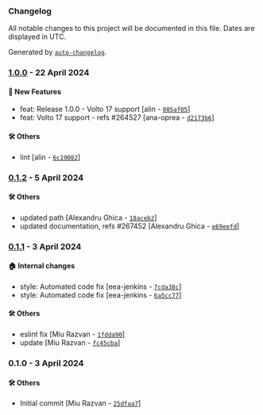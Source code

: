 ### Changelog

All notable changes to this project will be documented in this file. Dates are displayed in UTC.

Generated by [`auto-changelog`](https://github.com/CookPete/auto-changelog).

### [1.0.0](https://github.com/eea/volto-block-data-table/compare/0.1.2...1.0.0) - 22 April 2024

#### :rocket: New Features

- feat: Release 1.0.0 - Volto 17 support [alin - [`005af05`](https://github.com/eea/volto-block-data-table/commit/005af05fc6f15d90a250aa1bf20c6bdb3c88b6c0)]
- feat: Volto 17 support - refs #264527 [ana-oprea - [`d2173b6`](https://github.com/eea/volto-block-data-table/commit/d2173b627a3e208e97e8932a5c45ee1edff39679)]

#### :hammer_and_wrench: Others

- lint [alin - [`6c19082`](https://github.com/eea/volto-block-data-table/commit/6c19082ec428a5f0da96f30fe018e1afd9b90be2)]
### [0.1.2](https://github.com/eea/volto-block-data-table/compare/0.1.1...0.1.2) - 5 April 2024

#### :hammer_and_wrench: Others

- updated path [Alexandru Ghica - [`18aceb2`](https://github.com/eea/volto-block-data-table/commit/18aceb25ac2c76dc13ffdcf25d44a38eb2736e9b)]
- updated documentation, refs #267452 [Alexandru Ghica - [`e69eefd`](https://github.com/eea/volto-block-data-table/commit/e69eefd1108329bb365b00eceb0560a9ee60f9a0)]
### [0.1.1](https://github.com/eea/volto-block-data-table/compare/0.1.0...0.1.1) - 3 April 2024

#### :house: Internal changes

- style: Automated code fix [eea-jenkins - [`7cda38c`](https://github.com/eea/volto-block-data-table/commit/7cda38c202786b97cc9f38a757979d6b439fb1a1)]
- style: Automated code fix [eea-jenkins - [`6a5cc77`](https://github.com/eea/volto-block-data-table/commit/6a5cc77f619dd5a0695824c37d7976d8489c11e4)]

#### :hammer_and_wrench: Others

- eslint fix [Miu Razvan - [`1fdda90`](https://github.com/eea/volto-block-data-table/commit/1fdda90f0564f63af1533c05dea4c9d623733aed)]
- update [Miu Razvan - [`fc45cba`](https://github.com/eea/volto-block-data-table/commit/fc45cbac01736dcaad4b1a70cd40dffc5a4e1142)]
### 0.1.0 - 3 April 2024

#### :hammer_and_wrench: Others

- Initial commit [Miu Razvan - [`25dfaa7`](https://github.com/eea/volto-block-data-table/commit/25dfaa778b3870895e4896611cdfa6bee6235a7d)]

